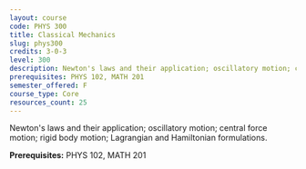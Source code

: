 ```yaml
---
layout: course
code: PHYS 300
title: Classical Mechanics
slug: phys300
credits: 3-0-3
level: 300
description: Newton's laws and their application; oscillatory motion; central force motion; rigid body motion; Lagrangian and Hamiltonian formulations.
prerequisites: PHYS 102, MATH 201
semester_offered: F
course_type: Core
resources_count: 25
---
```


Newton's laws and their application; oscillatory motion; central force motion; rigid body motion; Lagrangian and Hamiltonian formulations.

**Prerequisites:** PHYS 102, MATH 201
